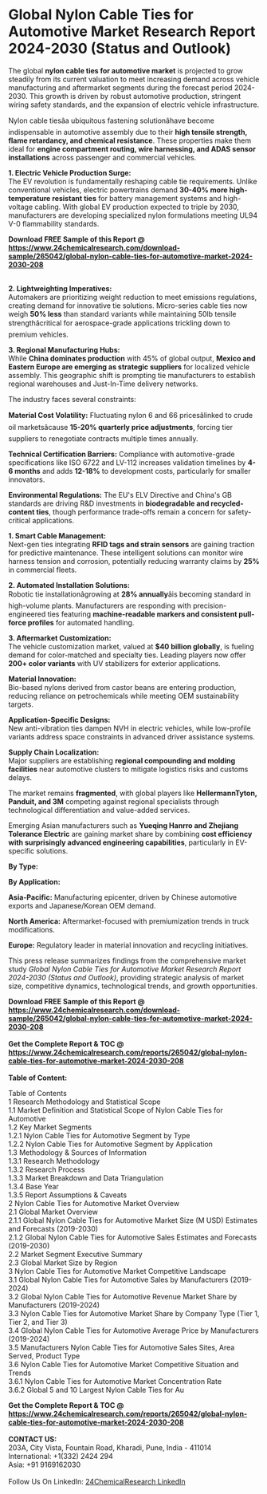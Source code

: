 <h1>Global Nylon Cable Ties for Automotive Market Research Report 2024-2030 (Status and Outlook)</h1><p>The global <strong>nylon cable ties for automotive market</strong> is projected to grow steadily from its current valuation to meet increasing demand across vehicle manufacturing and aftermarket segments during the forecast period 2024-2030. This growth is driven by robust automotive production, stringent wiring safety standards, and the expansion of electric vehicle infrastructure.</p><p>Nylon cable tiesâa ubiquitous fastening solutionâhave become indispensable in automotive assembly due to their <strong>high tensile strength, flame retardancy, and chemical resistance</strong>. These properties make them ideal for <strong>engine compartment routing, wire harnessing, and ADAS sensor installations</strong> across passenger and commercial vehicles.</p><p><strong>1. Electric Vehicle Production Surge:</strong><br>
The EV revolution is fundamentally reshaping cable tie requirements. Unlike conventional vehicles, electric powertrains demand <strong>30-40% more high-temperature resistant ties</strong> for battery management systems and high-voltage cabling. With global EV production expected to triple by 2030, manufacturers are developing specialized nylon formulations meeting UL94 V-0 flammability standards.</p><div><b>Download FREE Sample of this Report @ 
            <a href="https://www.24chemicalresearch.com/download-sample/265042/global-nylon-cable-ties-for-automotive-market-2024-2030-208">
            https://www.24chemicalresearch.com/download-sample/265042/global-nylon-cable-ties-for-automotive-market-2024-2030-208</a></b></div><br><p><strong>2. Lightweighting Imperatives:</strong><br>
Automakers are prioritizing weight reduction to meet emissions regulations, creating demand for innovative tie solutions. Micro-series cable ties now weigh <strong>50% less</strong> than standard variants while maintaining 50lb tensile strengthâcritical for aerospace-grade applications trickling down to premium vehicles.</p><p><strong>3. Regional Manufacturing Hubs:</strong><br>
While <strong>China dominates production</strong> with 45% of global output, <strong>Mexico and Eastern Europe are emerging as strategic suppliers</strong> for localized vehicle assembly. This geographic shift is prompting tie manufacturers to establish regional warehouses and Just-In-Time delivery networks.</p><p>The industry faces several constraints:</p><p><strong>Material Cost Volatility:</strong> Fluctuating nylon 6 and 66 pricesâlinked to crude oil marketsâcause <strong>15-20% quarterly price adjustments</strong>, forcing tier suppliers to renegotiate contracts multiple times annually.</p><p><strong>Technical Certification Barriers:</strong> Compliance with automotive-grade specifications like ISO 6722 and LV-112 increases validation timelines by <strong>4-6 months</strong> and adds <strong>12-18%</strong> to development costs, particularly for smaller innovators.</p><p><strong>Environmental Regulations:</strong> The EU's ELV Directive and China's GB standards are driving R&amp;D investments in <strong>biodegradable and recycled-content ties</strong>, though performance trade-offs remain a concern for safety-critical applications.</p><p><strong>1. Smart Cable Management:</strong><br>
Next-gen ties integrating <strong>RFID tags and strain sensors</strong> are gaining traction for predictive maintenance. These intelligent solutions can monitor wire harness tension and corrosion, potentially reducing warranty claims by <strong>25%</strong> in commercial fleets.</p><p><strong>2. Automated Installation Solutions:</strong><br>
Robotic tie installationâgrowing at <strong>28% annually</strong>âis becoming standard in high-volume plants. Manufacturers are responding with precision-engineered ties featuring <strong>machine-readable markers and consistent pull-force profiles</strong> for automated handling.</p><p><strong>3. Aftermarket Customization:</strong><br>
The vehicle customization market, valued at <strong>$40 billion globally</strong>, is fueling demand for color-matched and specialty ties. Leading players now offer <strong>200+ color variants</strong> with UV stabilizers for exterior applications.</p><p><strong>Material Innovation:</strong><br>
	Bio-based nylons derived from castor beans are entering production, reducing reliance on petrochemicals while meeting OEM sustainability targets.</p><p><strong>Application-Specific Designs:</strong><br>
	New anti-vibration ties dampen NVH in electric vehicles, while low-profile variants address space constraints in advanced driver assistance systems.</p><p><strong>Supply Chain Localization:</strong><br>
	Major suppliers are establishing <strong>regional compounding and molding facilities</strong> near automotive clusters to mitigate logistics risks and customs delays.</p><p>The market remains <strong>fragmented</strong>, with global players like <strong>HellermannTyton, Panduit, and 3M</strong> competing against regional specialists through technological differentiation and value-added services.</p><p>Emerging Asian manufacturers such as <strong>Yueqing Hanrro and Zhejiang Tolerance Electric</strong> are gaining market share by combining <strong>cost efficiency with surprisingly advanced engineering capabilities</strong>, particularly in EV-specific solutions.</p><p><strong>By Type:</strong></p><p><strong>By Application:</strong></p><p><strong>Asia-Pacific:</strong> Manufacturing epicenter, driven by Chinese automotive exports and Japanese/Korean OEM demand.</p><p><strong>North America:</strong> Aftermarket-focused with premiumization trends in truck modifications.</p><p><strong>Europe:</strong> Regulatory leader in material innovation and recycling initiatives.</p><p>This press release summarizes findings from the comprehensive market study <em>Global Nylon Cable Ties for Automotive Market Research Report 2024-2030 (Status and Outlook)</em>, providing strategic analysis of market size, competitive dynamics, technological trends, and growth opportunities.</p><div><b>Download FREE Sample of this Report @ 
            <a href="https://www.24chemicalresearch.com/download-sample/265042/global-nylon-cable-ties-for-automotive-market-2024-2030-208">
            https://www.24chemicalresearch.com/download-sample/265042/global-nylon-cable-ties-for-automotive-market-2024-2030-208</a></b></div><br><div><b>Get the Complete Report & TOC @ 
            <a href="https://www.24chemicalresearch.com/reports/265042/global-nylon-cable-ties-for-automotive-market-2024-2030-208">
            https://www.24chemicalresearch.com/reports/265042/global-nylon-cable-ties-for-automotive-market-2024-2030-208</a></b></div><br>
            <b>Table of Content:</b><p>Table of Contents<br />
1 Research Methodology and Statistical Scope<br />
1.1 Market Definition and Statistical Scope of Nylon Cable Ties for Automotive<br />
1.2 Key Market Segments<br />
1.2.1 Nylon Cable Ties for Automotive Segment by Type<br />
1.2.2 Nylon Cable Ties for Automotive Segment by Application<br />
1.3 Methodology & Sources of Information<br />
1.3.1 Research Methodology<br />
1.3.2 Research Process<br />
1.3.3 Market Breakdown and Data Triangulation<br />
1.3.4 Base Year<br />
1.3.5 Report Assumptions & Caveats<br />
2 Nylon Cable Ties for Automotive Market Overview<br />
2.1 Global Market Overview<br />
2.1.1 Global Nylon Cable Ties for Automotive Market Size (M USD) Estimates and Forecasts (2019-2030)<br />
2.1.2 Global Nylon Cable Ties for Automotive Sales Estimates and Forecasts (2019-2030)<br />
2.2 Market Segment Executive Summary<br />
2.3 Global Market Size by Region<br />
3 Nylon Cable Ties for Automotive Market Competitive Landscape<br />
3.1 Global Nylon Cable Ties for Automotive Sales by Manufacturers (2019-2024)<br />
3.2 Global Nylon Cable Ties for Automotive Revenue Market Share by Manufacturers (2019-2024)<br />
3.3 Nylon Cable Ties for Automotive Market Share by Company Type (Tier 1, Tier 2, and Tier 3)<br />
3.4 Global Nylon Cable Ties for Automotive Average Price by Manufacturers (2019-2024)<br />
3.5 Manufacturers Nylon Cable Ties for Automotive Sales Sites, Area Served, Product Type<br />
3.6 Nylon Cable Ties for Automotive Market Competitive Situation and Trends<br />
3.6.1 Nylon Cable Ties for Automotive Market Concentration Rate<br />
3.6.2 Global 5 and 10 Largest Nylon Cable Ties for Au</p><div><b>Get the Complete Report & TOC @ 
            <a href="https://www.24chemicalresearch.com/reports/265042/global-nylon-cable-ties-for-automotive-market-2024-2030-208">
            https://www.24chemicalresearch.com/reports/265042/global-nylon-cable-ties-for-automotive-market-2024-2030-208</a></b></div><br><b>CONTACT US:</b><br>
            203A, City Vista, Fountain Road, Kharadi, Pune, India - 411014<br>
            International: +1(332) 2424 294<br>
            Asia: +91 9169162030 <br><br>
            Follow Us On LinkedIn: <a href="https://www.linkedin.com/company/24chemicalresearch/">24ChemicalResearch LinkedIn</a>